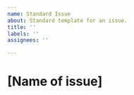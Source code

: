 ```yaml
---
name: Standard Issue
about: Standard template for an issue.
title: ''
labels: ''
assignees: ''

---
```


# [Name of issue]
